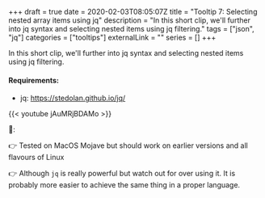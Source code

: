 +++ 
draft = true
date = 2020-02-03T08:05:07Z
title = "Tooltip 7: Selecting nested array items using jq"
description = "In this short clip, we'll further into jq syntax and selecting nested items using jq filtering."
tags = ["json", "jq"]
categories = ["tooltips"]
externalLink = ""
series = []
+++

In this short clip, we'll further into jq syntax and selecting nested items using jq filtering.

#### Requirements:

* jq: https://stedolan.github.io/jq/

{{< youtube jAuMRjBDAMo >}}

📝:

👉 Tested on MacOS Mojave but should work on earlier versions and all flavours of Linux

👉 Although `jq` is really powerful but watch out for over using it. It is probably more easier to achieve the same thing in a proper language.
